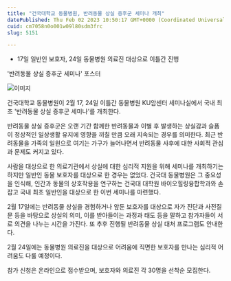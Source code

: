 ```yaml
---
title: "건국대학교 동물병원, 반려동물 상실 증후군 세미나 개최"
datePublished: Thu Feb 02 2023 10:50:17 GMT+0000 (Coordinated Universal Time)
cuid: cm7058n0o001w09l80sdm3frc
slug: 5151

---
```



- 17일 일반인 보호자, 24일 동물병원 의료진 대상으로 이틀간 진행

'반려동물 상실 증후군 세미나' 포스터

![이미지](https://cdn.hashnode.com/res/hashnode/image/upload/v1739257886123/776c3304-6128-4ee2-a716-8be878eb081d.jpeg)

건국대학교 동물병원이 2월 17, 24일 이틀간 동물병원 KU암센터 세미나실에서 국내 최초 '반려동물 상실 증후군 세미나'를 개최한다.

반려동물 상실 증후군은 오랜 기간 함께한 반려동물과 이별 후 발생하는 상실감과 슬픔이 정상적인 일상생활 유지에 영향을 끼칠 만큼 오래 지속되는 경우를 의미한다. 최근 반려동물을 가족의 일원으로 여기는 가구가 늘어나면서 반려동물 사후에 대한 사회적 관심과 문제도 커지고 있다.

사람을 대상으로 한 의료기관에서 상실에 대한 심리적 지원을 위해 세미나를 개최하기는 하지만 일반인 동물 보호자를 대상으로 한 경우는 없었다. 건국대 동물병원은 그 중요성을 인식해, 인간과 동물의 상호작용을 연구하는 건국대 대학원 바이오힐링융합학과와 손잡고 국내 최초 일반인을 대상으로 한 이번 세미나를 마련했다.

2월 17일에는 반려동물 상실을 경험하거나 앞둔 보호자를 대상으로 자가 진단과 사전질문 등을 바탕으로 상실의 의미, 이를 받아들이는 과정과 태도 등을 말하고 참가자들이 서로 의견을 나누는 시간을 가진다. 또 추후 진행될 반려동물 상실 대처 프로그램도 안내한다.

2월 24일에는 동물병원 의료진을 대상으로 어려움에 직면한 보호자를 만나는 심리적 어려움도 다룰 예정이다.

참가 신청은 온라인으로 접수받으며, 보호자와 의료진 각 30명을 선착순 모집한다.